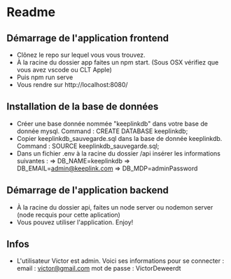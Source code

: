 # Readme

## Démarrage de l'application frontend

- Clônez le repo sur lequel vous vous trouvez.
- À la racine du dossier app faites un npm start. (Sous OSX vérifiez que vous avez vscode ou CLT Apple)
- Puis npm run serve
- Vous rendre sur http://localhost:8080/

## Installation de la base de données

- Créer une base donnée nommée "keeplinkdb" dans votre base de donnée mysql. Command : CREATE DATABASE keeplinkdb;
- Copier keeplinkdb_sauvegarde.sql dans la base de donnée keeplinkdb. Command : SOURCE keeplinkdb_sauvegarde.sql;
- Dans un fichier .env à la racine du dossier /api insérer les informations suivantes :
    => DB_NAME=keeplinkdb
    => DB_EMAIL=admin@keeplink.com
    => DB_MDP=adminPassword

## Démarrage de l'application backend

- À la racine du dossier api, faites un node server ou nodemon server (node recquis pour cette aplication)
- Vous pouvez utiliser l'application. Enjoy!

## Infos

- L'utilisateur Victor est admin.
Voici ses informations pour se connecter :
email : victor@gmail.com
mot de passe : VictorDeweerdt